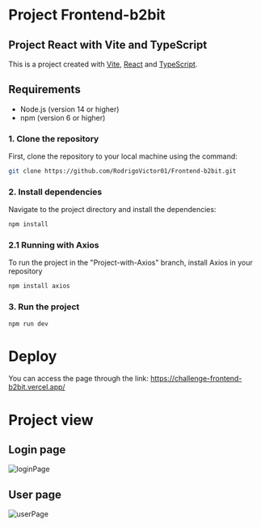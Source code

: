 # Project Frontend-b2bit

## Project React with Vite and TypeScript

This is a project created with [Vite](https://vitejs.dev/), [React](https://reactjs.org/) and [TypeScript](https://www.typescriptlang.org/).

## Requirements

- Node.js (version 14 or higher)
- npm (version 6 or higher)



### 1. Clone the repository

First, clone the repository to your local machine using the command:

```sh
git clone https://github.com/RodrigoVictor01/Frontend-b2bit.git
```

### 2. Install dependencies

Navigate to the project directory and install the dependencies:

```sh
npm install
```

### 2.1 Running with Axios

To run the project in the "Project-with-Axios" branch, install Axios in your repository

```sh
npm install axios
```

### 3. Run the project

```sh
npm run dev
```

# Deploy

You can access the page through the link: https://challenge-frontend-b2bit.vercel.app/

# Project view

## Login page

![loginPage](https://github.com/RodrigoVictor01/Frontend-b2bit/assets/101594080/5e442070-dc7e-4682-8a56-f5041eb2710c)

## User page

![userPage](https://github.com/RodrigoVictor01/Frontend-b2bit/assets/101594080/626fa6e2-43ae-4bb7-9424-89a08a254b00)





